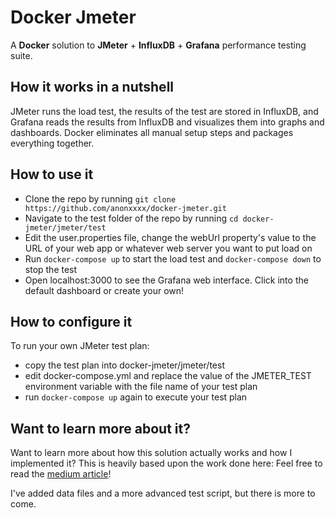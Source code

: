 # Docker Jmeter
A **Docker** solution to **JMeter** + **InfluxDB** + **Grafana** performance testing suite.

## How it works in a nutshell
JMeter runs the load test, the results of the test are stored in InfluxDB, and Grafana reads the results from InfluxDB and visualizes them into graphs and dashboards. Docker eliminates all manual setup steps and packages everything together.

## How to use it
- Clone the repo by running `git clone https://github.com/anonxxxx/docker-jmeter.git`
- Navigate to the test folder of the repo by running `cd docker-jmeter/jmeter/test`
- Edit the user.properties file, change the webUrl property's value to the URL of your web app or whatever web server you want to put load on
- Run `docker-compose up` to start the load test and `docker-compose down` to stop the test
- Open localhost:3000 to see the Grafana web interface. Click into the default dashboard or create your own!

## How to configure it
To run your own JMeter test plan:
- copy the test plan into docker-jmeter/jmeter/test
- edit docker-compose.yml and replace the value of the JMETER_TEST environment variable with the file name of your test plan
- run `docker-compose up` again to execute your test plan

## Want to learn more about it?
Want to learn more about how this solution actually works and how I implemented it? 
This is heavily based upon the work done here:
Feel free to read the [medium article](https://medium.com/@ellenhuang523/a-docker-solution-to-jmeter-influxdb-grafana-performance-testing-568848de7a0f)!

I've added data files and a more advanced test script, but there is more to come.  




